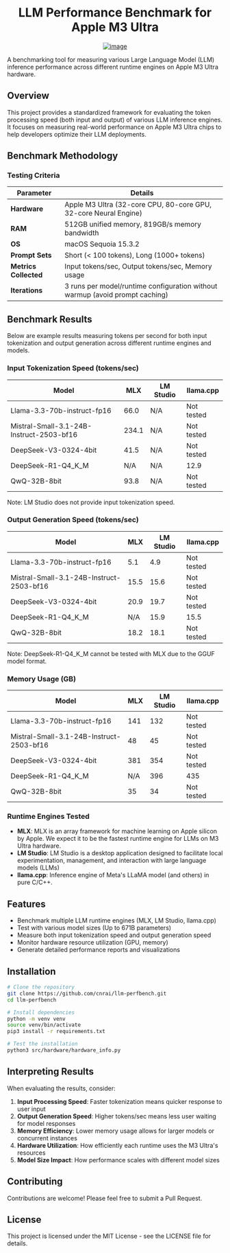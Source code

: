 <div align="center">
  
  # LLM Performance Benchmark for Apple M3 Ultra

[![image](https://github.com/user-attachments/assets/6d432ee9-1186-41e6-a191-010640a87899)](https://cnr.ai)
</div>

A benchmarking tool for measuring various Large Language Model (LLM) inference performance across different runtime engines on Apple M3 Ultra hardware.

## Overview

This project provides a standardized framework for evaluating the token processing speed (both input and output) of various LLM inference engines. It focuses on measuring real-world performance on Apple M3 Ultra chips to help developers optimize their LLM deployments.

## Benchmark Methodology

### Testing Criteria

| Parameter             | Details                                                                      |
| --------------------- | ---------------------------------------------------------------------------- |
| **Hardware**          | Apple M3 Ultra (32-core CPU, 80-core GPU, 32-core Neural Engine)             |
| **RAM**               | 512GB unified memory, 819GB/s memory bandwidth                               |
| **OS**                | macOS Sequoia 15.3.2                                                         |
| **Prompt Sets**       | Short (< 100 tokens), Long (1000+ tokens)                                    |
| **Metrics Collected** | Input tokens/sec, Output tokens/sec, Memory usage                            |
| **Iterations**        | 3 runs per model/runtime configuration without warmup (avoid prompt caching) |

## Benchmark Results

Below are example results measuring tokens per second for both input tokenization and output generation across different runtime engines and models.

### Input Tokenization Speed (tokens/sec)

| Model                                    | MLX   | LM Studio | llama.cpp  |
| ---------------------------------------- | ----- | --------- | ---------- |
| Llama-3.3-70b-instruct-fp16              | 66.0  | N/A       | Not tested |
| Mistral-Small-3.1-24B-Instruct-2503-bf16 | 234.1 | N/A       | Not tested |
| DeepSeek-V3-0324-4bit                    | 41.5  | N/A       | Not tested |
| DeepSeek-R1-Q4_K_M                       | N/A   | N/A       | 12.9       |
| QwQ-32B-8bit                             | 93.8  | N/A       | Not tested |

Note: LM Studio does not provide input tokenization speed.

### Output Generation Speed (tokens/sec)

| Model                                    | MLX  | LM Studio | llama.cpp  |
| ---------------------------------------- | ---- | --------- | ---------- |
| Llama-3.3-70b-instruct-fp16              | 5.1  | 4.9       | Not tested |
| Mistral-Small-3.1-24B-Instruct-2503-bf16 | 15.5 | 15.6      | Not tested |
| DeepSeek-V3-0324-4bit                    | 20.9 | 19.7      | Not tested |
| DeepSeek-R1-Q4_K_M                       | N/A  | 15.9      | 15.5       |
| QwQ-32B-8bit                             | 18.2 | 18.1      | Not tested |

Note: DeepSeek-R1-Q4_K_M cannot be tested with MLX due to the GGUF model format.

### Memory Usage (GB)

| Model                                    | MLX | LM Studio | llama.cpp  |
| ---------------------------------------- | --- | --------- | ---------- |
| Llama-3.3-70b-instruct-fp16              | 141 | 132       | Not tested |
| Mistral-Small-3.1-24B-Instruct-2503-bf16 | 48  | 45        | Not tested |
| DeepSeek-V3-0324-4bit                    | 381 | 354       | Not tested |
| DeepSeek-R1-Q4_K_M                       | N/A | 396       | 435        |
| QwQ-32B-8bit                             | 35  | 34        | Not tested |

### Runtime Engines Tested

- **MLX**: MLX is an array framework for machine learning on Apple silicon by Apple. We expect it to be the fastest runtime engine for LLMs on M3 Ultra hardware.
- **LM Studio**: LM Studio is a desktop application designed to facilitate local experimentation, management, and interaction with large language models (LLMs)
- **llama.cpp**: Inference engine of Meta's LLaMA model (and others) in pure C/C++.


## Features

- Benchmark multiple LLM runtime engines (MLX, LM Studio, llama.cpp)
- Test with various model sizes (Up to 671B parameters)
- Measure both input tokenization speed and output generation speed
- Monitor hardware resource utilization (GPU, memory)
- Generate detailed performance reports and visualizations

## Installation

```bash
# Clone the repository
git clone https://github.com/cnrai/llm-perfbench.git
cd llm-perfbench

# Install dependencies
python -m venv venv
source venv/bin/activate
pip3 install -r requirements.txt

# Test the installation
python3 src/hardware/hardware_info.py
```

## Interpreting Results

When evaluating the results, consider:

1. **Input Processing Speed**: Faster tokenization means quicker response to user input
2. **Output Generation Speed**: Higher tokens/sec means less user waiting for model responses
3. **Memory Efficiency**: Lower memory usage allows for larger models or concurrent instances
4. **Hardware Utilization**: How efficiently each runtime uses the M3 Ultra's resources
5. **Model Size Impact**: How performance scales with different model sizes

## Contributing

Contributions are welcome! Please feel free to submit a Pull Request.

## License

This project is licensed under the MIT License - see the LICENSE file for details.

